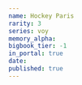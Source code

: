 ```yaml
---
name: Hockey Paris
rarity: 3
series: voy
memory_alpha:
bigbook_tier: -1
in_portal: true
date:
published: true
---
```



